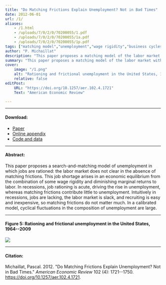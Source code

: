 ```yaml
---
title: "Do Matching Frictions Explain Unemployment? Not in Bad Times" 
date: 2012-06-01
url: /1/
aliases: 
    - /1.html
    - /uploads/7/0/2/0/70200055/1.pdf
    - /uploads/7/0/2/0/70200055/1a.pdf
    - /uploads/7/0/2/0/70200055/1p.pdf
tags: ["matching model","unemployment","wage rigidity","business cycles"]
author: "P. Michaillat"
description: "This paper proposes a matching model of the labor market with job rationing: unemployment does not disappear in the absence of matching frictions." 
summary: "This paper proposes a matching model of the labor market with job rationing: unemployment does not disappear in the absence of matching frictions. In recessions, job rationing drives the rise in unemployment, whereas matching frictions contribute little to unemployment." 
cover:
    image: "/1.png"
    alt: "Rationing and frictional unemployment in the United States, 1964–2009"
    relative: false
editPost:
    URL: "https://doi.org/10.1257/aer.102.4.1721"
    Text: "American Economic Review"

---
```


---

#### Download:

- [Paper](/1.pdf)
- [Online appendix](/1a.pdf)
- [Code and data](https://github.com/pmichaillat/job-rationing)

---

#### Abstract:

This paper proposes a search-and-matching model of unemployment in which jobs are rationed: the labor market does not clear in the absence of matching frictions. This job shortage arises in an economic equilibrium from the combination of some wage rigidity and diminishing marginal returns to labor. In recessions, job rationing is acute, driving the rise in unemployment, whereas matching frictions contribute little to unemployment. Intuitively in recessions, jobs are lacking, the labor market is slack, and recruiting is easy and inexpensive, so matching frictions do not matter much. In a calibrated model, cyclical fluctuations in the composition of unemployment are large.

---

#### Figure 5:  Rationing and frictional unemployment in the United States, 1964--2009

![](/1.png)

---

#### Citation:

Michaillat, Pascal. 2012. "Do Matching Frictions Explain Unemployment? Not in Bad Times." *American Economic Review* 102 (4): 1721--1750. https://doi.org/10.1257/aer.102.4.1721.

